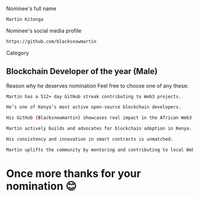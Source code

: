 Nominee's full name

```bash
Martin Kitonga
```

Nominee's social media profile
```bash
https://github.com/blacksnowmartin
```
Category
## Blockchain Developer of the year (Male)

Reason why he deserves nomination
Feel free to choose one of any these:

```bash
Martin has a 512+ day GitHub streak contributing to Web3 projects.
```
```bash
He’s one of Kenya’s most active open-source blockchain developers.
```
```bash
His GitHub (Blacksnowmartin) showcases real impact in the African Web3 space.
```
```bash
Martin actively builds and advocates for blockchain adoption in Kenya.
```
```bash
His consistency and innovation in smart contracts is unmatched.
```
```bash
Martin uplifts the community by mentoring and contributing to local Web3 initiatives.
```
# Once more thanks for your nomination 😊
